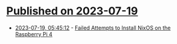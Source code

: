 # [Published on 2023-07-19](index.md)

* [2023-07-19, 05:45:12](https://lobste.rs/s/vvhy5g/failed_attempts_install_nixos_on) - [Failed Attempts to Install NixOS on the Raspberry Pi 4](https://mtlynch.io/notes/nixos-pi4-failed-attempts/)
